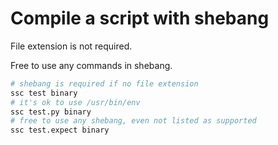# Compile a script with shebang

File extension is not required.

Free to use any commands in shebang.

```bash
# shebang is required if no file extension
ssc test binary
# it's ok to use /usr/bin/env
ssc test.py binary
# free to use any shebang, even not listed as supported
ssc test.expect binary
```
